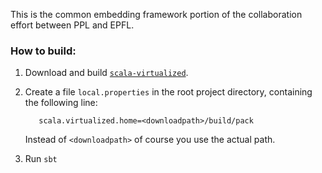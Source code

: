 This is the common embedding framework portion of the collaboration effort between PPL and EPFL. 

### How to build:

1. Download and build [`scala-virtualized`](http://github.com/TiarkRompf/scala-virtualized).
2. Create a file `local.properties` in the root project directory, containing the following line:

          scala.virtualized.home=<downloadpath>/build/pack
    
    Instead of `<downloadpath>` of course you use the actual path.
      
3. Run `sbt`